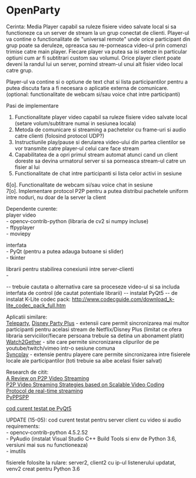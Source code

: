 # OpenParty

Cerinta: Media Player capabil sa ruleze fisiere video salvate local si sa functioneze ca un server de stream la un grup conectat de clienti. 
Player-ul va contine o functionalitate de "universal remote" unde orice participant din grup poate sa deruleze, opreasca sau re-porneasca video-ul prin comenzi trimise catre main player. Fiecare player va putea sa isi seteze in particular optiuni cum ar fi subtitrari custom sau volumul.
Orice player client poate deveni la randul lui un server, pornind stream-ul unui alt fisier video local catre grup.

Player-ul va contine si o optiune de text chat si lista participantilor pentru a putea discuta fara a fi necesara o aplicatie externa de comunicare. (optional: functionalitate de webcam si/sau voice chat intre participanti)

Pasi de implementare
1. Functionalitate player video capabil sa ruleze fisiere video salvate local (setare volum/subtitrare numai in sesiunea locala)
2. Metoda de comunicare si streaming a pachetelor cu frame-uri si audio catre clienti (folosind protocol UDP?)
3. Instructiunile play/pause si derularea video-ului din partea clientilor se vor transmite catre player-ul celui care face stream
4. Capabilitatea de a opri primul stream automat atunci cand un client doreste sa devina urmatorul server si sa porneasca stream-ul catre un fisier al lui
5. Functionalitate de chat intre participanti si lista celor activi in sesiune

6[o]. Functionalitate de webcam si/sau voice chat in sesiune <br>
7[o]. Implementare protocol P2P pentru a putea distribui pachetele uniform intre noduri, nu doar de la server la client


Dependente curente: <br>
  player video <br>
    - opencv-contrib-python (libraria de cv2 si numpy incluse) <br>
    - ffpyplayer <br>
    - moviepy <br>

  interfata <br>
    - PyQt (pentru a putea adauga butoane si slider) <br>
    - tkinter <br>
  
  librarii pentru stabilirea conexiunii intre server-clienti <br>
    - <br>
    
    
  -- trebuie cautata o alternativa care sa proceseze video-ul si sa includa interfata de control (de cautat potentiale librarii)
	-- instalat PyQt5
	-- de instalat K-Lite codec pack: http://www.codecguide.com/download_k-lite_codec_pack_full.htm
  
  
  
  Aplicatii similare: <br> 
  [Teleparty](https://www.netflixparty.com/), [Disney Party Plus](https://chrome.google.com/webstore/detail/disney-plus-party/pidpgkcioikhdjahlehighfgmaopdbkk?hl=en) - extensii care permit sincronizarea mai multor participanti pentru acelasi stream de Netflix/Disney Plus (limitat ce ofera libraria serviciilor/fiecare persoana trebuie sa detina un abonament platit) <br>
  [Watch2Gether](https://w2g.tv/?lang=en) - site care permite sincronizarea clipurilor de pe youtube/twitch/vimeo intr-o sesiune comuna <br>
  [Syncplay](https://github.com/Syncplay/syncplay) - extensie pentru playere care permite sincronizarea intre fisierele locale ale participantilor (toti trebuie sa aibe acelasi fisier salvat) <br>
  
  Research de citit: <br>
  [A Review on P2P Video Streaming](https://arxiv.org/ftp/arxiv/papers/1304/1304.1235.pdf) <br>
  [P2P Video Streaming Strategies based on Scalable Video Coding](https://www.elsevier.es/en-revista-journal-applied-research-technology-jart-81-articulo-p2p-video-streaming-strategies-based-S1665642315300109) <br>
  [Protocol de real-time streaming](https://p2psp.org/) <br>
  [PyPPSPP](https://github.com/justas-/PyPPSPP) <br>
  
  [cod curent testat pe PyQt5](https://github.com/baoboa/pyqt5/blob/master/examples/multimediawidgets/player.py) <br>
  
UPDATE (15-05): cod curent testat pentru server client cu video si audio <br>
requirements:  <br>
	- opencv-contrib-python 4.5.2.52 <br>
	- PyAudio (instalat Visual Studio C++ Build Tools si env de Python 3.6, versiuni mai sus nu functioneaza) <br>
	- imutils <br>
	
fisierele folosite la rulare: server2, client2 cu ip-ul listenerului updatat, venv2 creat pentru Python 3.6	
  
